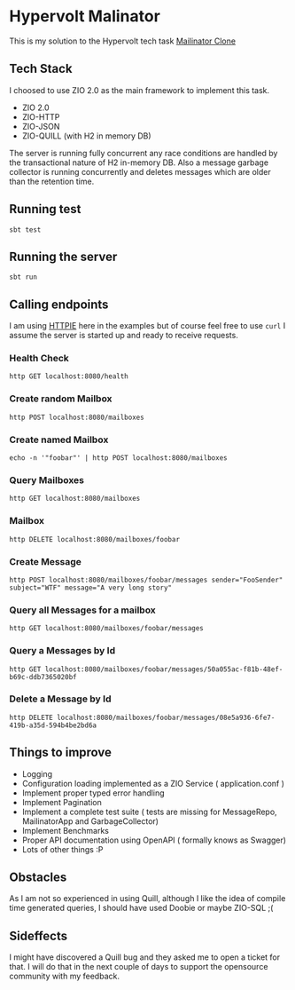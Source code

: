 # Hypervolt Malinator

This is my solution to the Hypervolt tech task [Mailinator Clone](https://github.com/fauna/exercises/blob/main/backend.md)

## Tech Stack

I choosed to use ZIO 2.0 as the main framework to implement this task.

- ZIO 2.0
- ZIO-HTTP
- ZIO-JSON
- ZIO-QUILL (with H2 in memory DB)

The server is running fully concurrent any race conditions are handled by the transactional nature of H2 in-memory DB. Also a
message garbage collector is running concurrently and deletes messages which are older than the retention time.

## Running test

```sbt test```

## Running the server

```sbt run```

## Calling endpoints

I am using [HTTPIE](https://httpie.io/) here in the examples but of course feel free to use ```curl```
I assume the server is started up and ready to receive requests.

### Health Check

``http GET localhost:8080/health``

### Create random Mailbox

``http POST localhost:8080/mailboxes``

### Create named Mailbox

``echo -n '"foobar"' | http POST localhost:8080/mailboxes``

### Query Mailboxes 

``http GET localhost:8080/mailboxes``

### Mailbox

```http DELETE localhost:8080/mailboxes/foobar```

### Create Message

``http POST localhost:8080/mailboxes/foobar/messages sender="FooSender" subject="WTF" message="A very long story"``

### Query all Messages for a mailbox

``http GET localhost:8080/mailboxes/foobar/messages``

### Query a Messages by Id 

``http GET localhost:8080/mailboxes/foobar/messages/50a055ac-f81b-48ef-b69c-ddb7365020bf``

### Delete a Message by Id

``http DELETE localhost:8080/mailboxes/foobar/messages/08e5a936-6fe7-419b-a35d-594b4be2bd6a``


## Things to improve 

- Logging
- Configuration loading implemented as a ZIO Service ( application.conf )
- Implement proper typed error handling
- Implement Pagination
- Implement a complete test suite ( tests are missing for MessageRepo, MailinatorApp and GarbageCollector)
- Implement Benchmarks
- Proper API documentation using OpenAPI ( formally knows as Swagger)
- Lots of other things :P

## Obstacles 

As I am not so experienced in using Quill, although I like the idea of compile time generated queries, 
I should have used Doobie or maybe ZIO-SQL ;(

## Sideffects 

I might have discovered a Quill bug and they asked me to open a ticket for that. I will do that in the next 
couple of days to support the opensource community with my feedback. 


